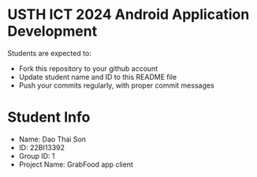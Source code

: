 USTH ICT 2024 Android Application Development
=====================================================

Students are expected to:

* Fork this repository to your github account
* Update student name and ID to this README file
* Push your commits regularly, with proper commit messages

Student Info
=======================

* Name: Dao Thai Son
* ID: 22BI13392
* Group ID: 1
* Project Name: GrabFood app client
